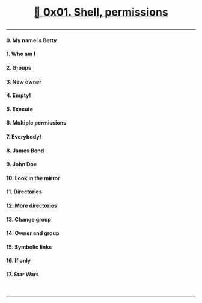 # <p align="center">  [**__📄 0x01. Shell, permissions__**](https://intranet.alxswe.com/projects/207) </p>
<hr>

#### 0. My name is Betty  &nbsp; 
#### 1. Who am I
#### 2. Groups
#### 3. New owner
#### 4. Empty!
#### 5. Execute
#### 6. Multiple permissions
#### 7. Everybody!
#### 8. James Bond
#### 9. John Doe
#### 10. Look in the mirror
#### 11. Directories
#### 12. More directories
#### 13. Change group
#### 14. Owner and group
#### 15. Symbolic links
#### 16. If only
#### 17. Star Wars

<br>

<hr>
